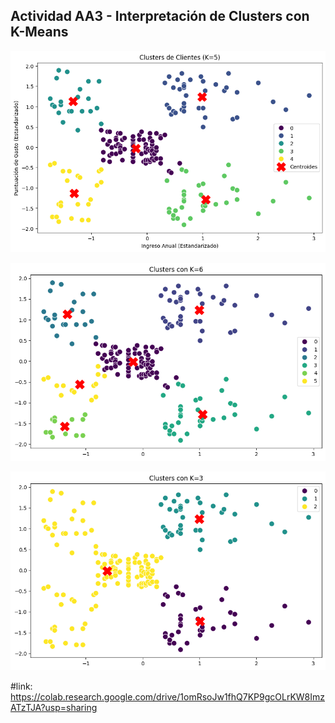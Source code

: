 ## Actividad AA3 - Interpretación de Clusters con K-Means

![K=5](https://github.com/yadziry/kmeans/raw/main/k5.png)  

![K=6](https://github.com/yadziry/kmeans/raw/main/k6.png)  

![K=3](https://github.com/yadziry/kmeans/raw/main/k3.png)  

#link: https://colab.research.google.com/drive/1omRsoJw1fhQ7KP9gcOLrKW8ImzATzTJA?usp=sharing
